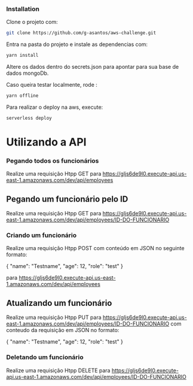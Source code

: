 
### Installation


Clone o projeto com:

```sh
git clone https://github.com/g-asantos/aws-challenge.git
```

Entra na pasta do projeto e instale as dependencias com:

```sh
yarn install
```

Altere os dados dentro do secrets.json para apontar para sua base de dados mongoDb.

Caso queira testar localmente, rode :

```sh
yarn offline
```

Para realizar o deploy na aws, execute:

```sh
serverless deploy
```


# Utilizando a API


### Pegando todos os funcionários

Realize uma requisição Htpp GET para https://gljs6de9l0.execute-api.us-east-1.amazonaws.com/dev/api/employees


## Pegando um funcionário pelo ID

Realize uma requisição Htpp GET para https://gljs6de9l0.execute-api.us-east-1.amazonaws.com/dev/api/employees/ID-DO-FUNCIONARIO


### Criando um funcionário

Realize uma requisição Htpp POST com conteúdo em JSON no seguinte formato:

{
	"name": "Testname",
	"age": 12,
	"role": "test"
}

para https://gljs6de9l0.execute-api.us-east-1.amazonaws.com/dev/api/employees


## Atualizando um funcionário

Realize uma requisição Htpp PUT para https://gljs6de9l0.execute-api.us-east-1.amazonaws.com/dev/api/employees/ID-DO-FUNCIONARIO com conteudo da requisição em JSON no formato:

{
	"name": "Testname",
	"age": 12,
	"role": "test"
}

### Deletando um funcionário

Realize uma requisição Htpp DELETE para https://gljs6de9l0.execute-api.us-east-1.amazonaws.com/dev/api/employees/ID-DO-FUNCIONARIO